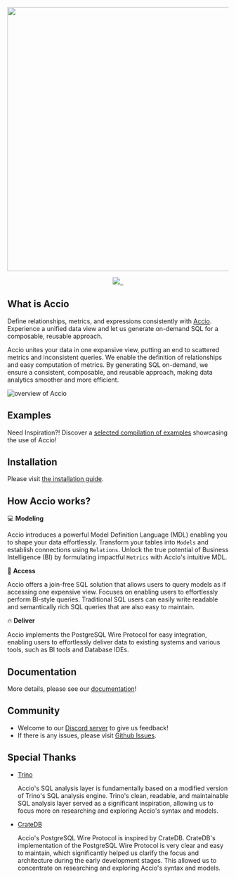 <p align="center">
  <img src="https://imgur.com/jXoTUDP.png" width="600" >
</p>

<p align="center">
  <a aria-label="Canner" href="https://cannerdata.com/">
    <img src="https://img.shields.io/badge/%F0%9F%A7%A1-Made%20by%20Canner-orange?style=for-the-badge">
  </a>
  <a aria-label="License" href="https://github.com/Canner/vulcan-sql/blob/develop/LICENSE">
    <img alt="" src="https://img.shields.io/github/license/canner/vulcan-sql?color=orange&style=for-the-badge">
  </a>
  <a aria-label="Join the community on GitHub" href="https://discord.gg/ztDz8DCmG4">
    <img alt="" src="https://img.shields.io/badge/-JOIN%20THE%20COMMUNITY-orange?style=for-the-badge&logo=discord&logoColor=white&labelColor=grey&logoWidth=20">
  </a>
</p>

## What is Accio

Define relationships, metrics, and expressions consistently with [Accio](https://www.getaccio.ai/). Experience a unified data view and let us generate on-demand SQL for a
composable, reusable approach.

Accio unites your data in one expansive view, putting an end to scattered metrics and inconsistent queries. We enable the definition of relationships and easy computation of
metrics. By generating SQL on-demand, we ensure a consistent, composable, and reusable approach, making data analytics smoother and more efficient.

![overview of Accio](https://imgur.com/o8sdYRC.png)

## Examples

Need Inspiration?! Discover a [selected compilation of examples](https://www.getaccio.ai/docs/example/tpch) showcasing the use of Accio!

## Installation

Please visit [the installation guide](https://www.getaccio.ai/docs/get-started/installation).

## How Accio works?

💻 **Modeling**

Accio introduces a powerful Model Definition Language (MDL) enabling you to shape your data effortlessly. Transform your tables into `Models` and establish connections
using `Relations`. Unlock the true potential of Business Intelligence (BI) by formulating impactful `Metrics` with Accio's intuitive MDL.

🚀 **Access**

Accio offers a join-free SQL solution that allows users to query models as if accessing one expensive view. Focuses on enabling users to effortlessly perform BI-style queries.
Traditional SQL users can easily write readable and semantically rich SQL queries that are also easy to maintain.

🔥 **Deliver**

Accio implements the PostgreSQL Wire Protocol for easy integration, enabling users to effortlessly deliver data to existing systems and various tools, such as BI tools and Database
IDEs.

## Documentation

More details, please see our [documentation](https://www.getaccio.ai/docs/get-started/intro)!

## Community

- Welcome to our [Discord server](https://discord.gg/ztDz8DCmG4) to give us feedback!
- If there is any issues, please visit [Github Issues](https://github.com/Canner/accio/issues).

## Special Thanks

- [Trino](https://github.com/trinodb/trino)

  Accio's SQL analysis layer is fundamentally based on a modified version of Trino's SQL analysis engine. Trino's clean, readable, and maintainable SQL analysis layer served as a
  significant inspiration, allowing us to focus more on researching and exploring Accio's syntax and models.
- [CrateDB](https://github.com/crate/crate)

  Accio's PostgreSQL Wire Protocol is inspired by CrateDB. CrateDB's implementation of the PostgreSQL Wire Protocol is very clear and easy to maintain, which significantly helped
  us clarify the focus and architecture during the early development stages. This allowed us to concentrate on researching and exploring Accio's syntax and models.